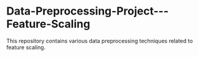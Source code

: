# Data-Preprocessing-Project---Feature-Scaling
This repository contains various data preprocessing techniques related to feature scaling.
